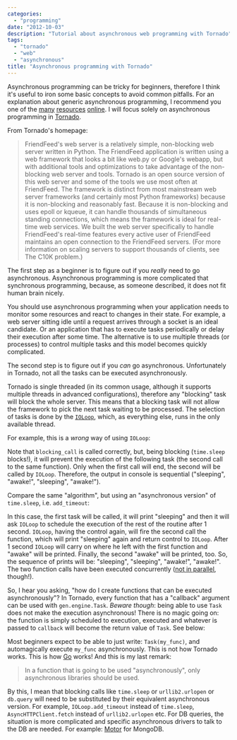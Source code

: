```yaml
---
categories:
  - "programming"
date: "2012-10-03"
description: "Tutorial about asynchronous web programming with Tornado"
tags:
  - "tornado"
  - "web"
  - "asynchronous"
title: "Asynchronous programming with Tornado"
---
```


Asynchronous programming can be tricky for beginners, therefore I think it's
useful to iron some basic concepts to avoid common pitfalls. For an explanation
about generic asynchronous programming, I recommend you one of the [many][1]
[resources][2] [online][3]. I will focus solely on asynchronous programming in
[Tornado][4].

From Tornado's homepage: 

> FriendFeed's web server is a relatively simple, non-blocking web server
> written in Python. The FriendFeed application is written using a web
> framework that looks a bit like web.py or Google's webapp, but with
> additional tools and optimizations to take advantage of the non-blocking web
> server and tools. Tornado is an open source version of this web server and
> some of the tools we use most often at FriendFeed. The framework is distinct
> from most mainstream web server frameworks (and certainly most Python
> frameworks) because it is non-blocking and reasonably fast. Because it is
> non-blocking and uses epoll or kqueue, it can handle thousands of
> simultaneous standing connections, which means the framework is ideal for
> real-time web services. We built the web server specifically to handle
> FriendFeed's real-time features every active user of FriendFeed maintains an
> open connection to the FriendFeed servers. (For more information on scaling
> servers to support thousands of clients, see The C10K problem.)

The first step as a beginner is to figure out if you _really_ need to go
asynchronous. Asynchronous programming is more complicated that synchronous
programming, because, as someone described, it does not fit human brain nicely.

You should use asynchronous programming when your application needs to monitor
some resources and react to changes in their state. For example, a web server
sitting idle until a request arrives through a socket is an ideal candidate. Or
an application that has to execute tasks periodically or delay their execution
after some time. The alternative is to use multiple threads (or processes) to
control multiple tasks and this model becomes quickly complicated.

The second step is to figure out if you _can_ go asynchronous. Unfortunately in
Tornado, not all the tasks can be executed asynchronously.

Tornado is single threaded (in its common usage, although it supports multiple
threads in advanced configurations), therefore any "blocking" task will block
the whole server.  This means that a blocking task will not allow the framework
to pick the next task waiting to be processed. The selection of tasks is done
by the [`IOLoop`][5], which, as everything else, runs in the only available
thread.

For example, this is a _wrong_ way of using `IOLoop`:

<script src="https://gist.github.com/3826189.js?file=async_generic.py"></script>

Note that `blocking_call` is called correctly, but, being
blocking (`time.sleep` blocks!), it will prevent the execution of the following
task (the second call to the same function). Only when the first call will end,
the second will be called by `IOLoop`. Therefore, the output in console is
sequential ("sleeping", "awake!", "sleeping", "awake!").

Compare the same
"algorithm", but using an "asynchronous version" of `time.sleep`, i.e.
`add_timeout`:

<script src="https://gist.github.com/3826189.js?file=async_sleep_1.py"></script>

In this case, the first
task will be called, it will print "sleeping" and then it will ask `IOLoop` to
schedule the execution of the rest of the routine after 1 second. `IOLoop`,
having the control again, will fire the second call the function, which will
print "sleeping" again and return control to `IOLoop`. After 1 second `IOLoop`
will carry on where he left with the first function and "awake" will be
printed. Finally, the second "awake" will be printed, too. So, the sequence of
prints will be: "sleeping", "sleeping", "awake!", "awake!". The two function
calls have been executed concurrently ([not in parallel][6], though!).

So, I hear you asking, "how do I create functions that can be executed
asynchronously"? In Tornado, every function that has a "callback" argument can
be used with `gen.engine.Task`. _Beware though_: being able to use `Task` does
not make the execution asynchronous! There is no magic going on: the function
is simply scheduled to execution, executed and whatever is passed to `callback`
will become the return value of `Task`. See below:

<script src="https://gist.github.com/3826189.js?file=async_generic.py"></script>

Most beginners expect to be able to just write: `Task(my_func)`, and
automagically execute `my_func` asynchronously. This is not how Tornado works.
This is how [Go][7] works! And this is my last remark:

> In a function that is going to be used "asynchronously", only asynchronous
> libraries should be used.

By this, I mean that blocking calls like `time.sleep` or
`urllib2.urlopen` or `db.query` will need to be substituted by their equivalent
asynchronous version. For example, `IOLoop.add_timeout` instead of
`time.sleep`, `AsyncHTTPClient.fetch` instead of `urllib2.urlopen` etc. For DB
queries, the situation is more complicated and specific asynchronous drivers to
talk to the DB are needed. For example: [Motor][8] for MongoDB. 

   [1]: http://en.wikipedia.org/wiki/Asynchrony
   [2]: http://www.cs.brown.edu/courses/cs196-5/f12/handouts/async.pdf
   [3]: http://krondo.com/?page_id=1327
   [4]: http://www.tornadoweb.org/documentation/index.html
   [5]: http://www.tornadoweb.org/documentation/ioloop.html?highlight=ioloop#tornado.ioloop.IOLoop
   [6]: http://stackoverflow.com/questions/1897993/difference-between-concurrent-programming-and-parallel-programming
   [7]: http://golang.org/
   [8]: http://blog.mongodb.org/post/30927719826/motor-asynchronous-driver-for-mongodb-and-python
